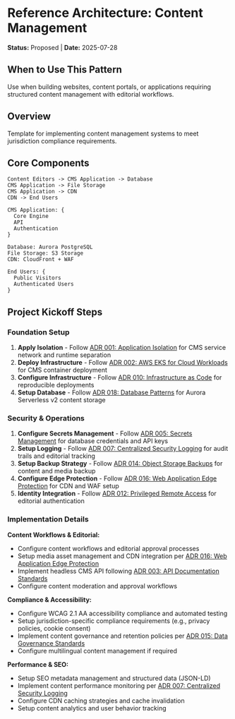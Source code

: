 # Reference Architecture: Content Management

**Status:** Proposed | **Date:** 2025-07-28

## When to Use This Pattern

Use when building websites, content portals, or applications requiring
structured content management with editorial workflows.

## Overview

Template for implementing content management systems to meet
jurisdiction compliance requirements.

## Core Components

```d2
Content Editors -> CMS Application -> Database
CMS Application -> File Storage
CMS Application -> CDN
CDN -> End Users

CMS Application: {
  Core Engine
  API
  Authentication
}

Database: Aurora PostgreSQL
File Storage: S3 Storage  
CDN: CloudFront + WAF

End Users: {
  Public Visitors
  Authenticated Users
}
```

## Project Kickoff Steps

### Foundation Setup

1. **Apply Isolation** - Follow [ADR 001: Application
    Isolation](../security/001-isolation.md) for CMS service network
    and runtime separation
2. **Deploy Infrastructure** - Follow [ADR 002: AWS EKS for Cloud
    Workloads](../operations/002-workloads.md) for CMS container
    deployment
3. **Configure Infrastructure** - Follow [ADR 010: Infrastructure as
    Code](../operations/010-configmgmt.md) for reproducible deployments
4. **Setup Database** - Follow [ADR 018: Database
    Patterns](../operations/018-database-patterns.md) for Aurora
    Serverless v2 content storage

### Security & Operations

1. **Configure Secrets Management** - Follow [ADR 005: Secrets
    Management](../security/005-secrets-management.md) for database
    credentials and API keys
2. **Setup Logging** - Follow [ADR 007: Centralized Security
    Logging](../operations/007-logging.md) for audit trails and
    editorial tracking
3. **Setup Backup Strategy** - Follow [ADR 014: Object Storage
    Backups](../operations/014-object-backup.md) for content and media
    backup
4. **Configure Edge Protection** - Follow [ADR 016: Web Application
    Edge Protection](../security/016-edge-protection.md) for CDN and
    WAF setup
5. **Identity Integration** - Follow [ADR 012: Privileged Remote
    Access](../security/012-privileged-remote-access.md) for editorial
    authentication

### Implementation Details

**Content Workflows & Editorial:**

- Configure content workflows and editorial approval processes
- Setup media asset management and CDN integration per [ADR 016: Web
  Application Edge Protection](../security/016-edge-protection.md)
- Implement headless CMS API following [ADR 003: API Documentation
  Standards](../development/003-apis.md)
- Configure content moderation and approval workflows

**Compliance & Accessibility:**

- Configure WCAG 2.1 AA accessibility compliance and automated testing
- Setup jurisdiction-specific compliance requirements (e.g., privacy
  policies, cookie consent)
- Implement content governance and retention policies per [ADR 015: Data
  Governance Standards](../operations/015-data-governance.md)
- Configure multilingual content management if required

**Performance & SEO:**

- Setup SEO metadata management and structured data (JSON-LD)
- Implement content performance monitoring per [ADR 007: Centralized
  Security Logging](../operations/007-logging.md)
- Configure CDN caching strategies and cache invalidation
- Setup content analytics and user behavior tracking
